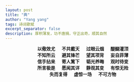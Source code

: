 ```yaml
---
layout: post
title: "典"
author: "Yang yang"
tags: 诗词歌赋
excerpt_separator: false
description: 厚积薄发，功不唐捐，守正出奇，顺其自然
---
```


**<center>以儆效尤  &emsp;  不共戴天  &emsp;  过眼云烟  &emsp;  醍醐灌顶  &emsp;</center>**
**<center>不知所云  &emsp;  避其锋芒  &emsp;  望其项背  &emsp;  妄自菲薄  &emsp;</center>**
**<center>信手拈来  &emsp;  寄人篱下  &emsp;  韬光养晦  &emsp;  观时待变  &emsp;</center>**
**<center>所言极是  &emsp;  愿闻其详  &emsp;  静观其变  &emsp;  有惊无险  &emsp;</center>**
**<center>失而复得  &emsp;  虚惊一场  &emsp;  不可方物  &emsp;</center>**

